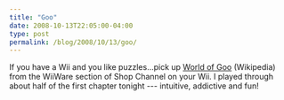 ```yaml
---
title: "Goo"
date: 2008-10-13T22:05:00-04:00
type: post
permalink: /blog/2008/10/13/goo/
---
```

If you have a Wii and you like puzzles...pick up [World of Goo](https://en.wikipedia.org/wiki/World_of_Goo) (Wikipedia) from the WiiWare section of Shop Channel on your Wii. I played through about half of the first chapter tonight --- intuitive, addictive and fun!
